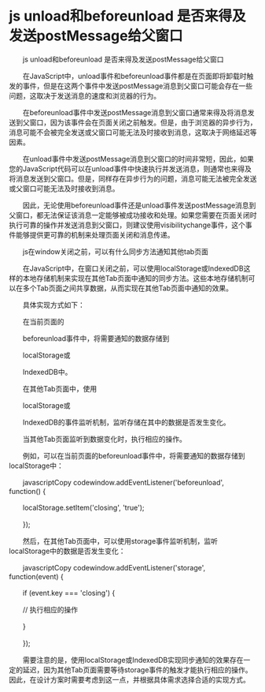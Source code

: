 # js unload和beforeunload 是否来得及发送postMessage给父窗口

　　js unload和beforeunload 是否来得及发送postMessage给父窗口

　　在JavaScript中，unload事件和beforeunload事件都是在页面即将卸载时触发的事件，但是在这两个事件中发送postMessage消息到父窗口可能会存在一些问题，这取决于发送消息的速度和浏览器的行为。

　　在beforeunload事件中发送postMessage消息到父窗口通常来得及将消息发送到父窗口，因为该事件会在页面关闭之前触发。但是，由于浏览器的异步行为，消息可能不会被完全发送或父窗口可能无法及时接收到消息，这取决于网络延迟等因素。

　　在unload事件中发送postMessage消息到父窗口的时间非常短，因此，如果您的JavaScript代码可以在unload事件中快速执行并发送消息，则通常也来得及将消息发送到父窗口。但是，同样存在异步行为的问题，消息可能无法被完全发送或父窗口可能无法及时接收到消息。

　　因此，无论使用beforeunload事件还是unload事件发送postMessage消息到父窗口，都无法保证该消息一定能够被成功接收和处理。如果您需要在页面关闭时执行可靠的操作并发送消息到父窗口，则建议使用visibilitychange事件，这个事件能够提供更可靠的机制来处理页面关闭和消息传递。

　　js在window关闭之前，可以有什么同步方法通知其他tab页面

　　在JavaScript中，在窗口关闭之前，可以使用localStorage或IndexedDB这样的本地存储机制来实现在其他Tab页面中通知的同步方法。这些本地存储机制可以在多个Tab页面之间共享数据，从而实现在其他Tab页面中通知的效果。

　　具体实现方式如下：

　　在当前页面的

　　beforeunload事件中，将需要通知的数据存储到

　　localStorage或

　　IndexedDB中。

　　在其他Tab页面中，使用

　　localStorage或

　　IndexedDB的事件监听机制，监听存储在其中的数据是否发生变化。

　　当其他Tab页面监听到数据变化时，执行相应的操作。

　　例如，可以在当前页面的beforeunload事件中，将需要通知的数据存储到localStorage中：

　　javascriptCopy codewindow.addEventListener('beforeunload', function() {

　　localStorage.setItem('closing', 'true');

　　});

　　然后，在其他Tab页面中，可以使用storage事件监听机制，监听localStorage中的数据是否发生变化：

　　javascriptCopy codewindow.addEventListener('storage', function(event) {

　　if (event.key === 'closing') {

　　// 执行相应的操作

　　}

　　});

　　需要注意的是，使用localStorage或IndexedDB实现同步通知的效果存在一定的延迟，因为其他Tab页面需要等待storage事件的触发才能执行相应的操作。因此，在设计方案时需要考虑到这一点，并根据具体需求选择合适的实现方式。
